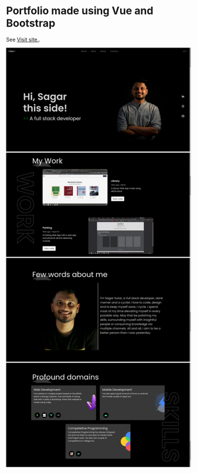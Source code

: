 # Portfolio made using Vue and Bootstrap

See [Visit site.](https://sagarsutar.in).

![Homepage](/public/assets/img/Work/Portfolio/one.png)
![Projects](/public/assets/img/Work/Portfolio/two.png)
![About](/public/assets/img/Work/Portfolio/three.png)
![Skills](/public/assets/img/Work/Portfolio/four.png)
